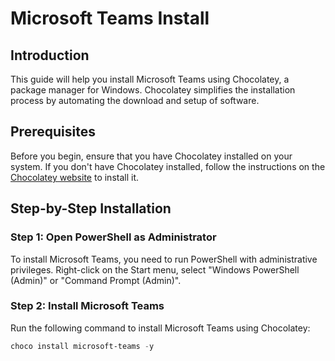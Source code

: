 <!-- filepath: installTeams.md -->
# Microsoft Teams Install

## Introduction
This guide will help you install Microsoft Teams using Chocolatey, a package manager for Windows. Chocolatey simplifies the installation process by automating the download and setup of software.

## Prerequisites
Before you begin, ensure that you have Chocolatey installed on your system. If you don't have Chocolatey installed, follow the instructions on the [Chocolatey website](https://chocolatey.org/install) to install it.

## Step-by-Step Installation

### Step 1: Open PowerShell as Administrator
To install Microsoft Teams, you need to run PowerShell with administrative privileges. Right-click on the Start menu, select "Windows PowerShell (Admin)" or "Command Prompt (Admin)".

### Step 2: Install Microsoft Teams
Run the following command to install Microsoft Teams using Chocolatey:

```powershell
choco install microsoft-teams -y
```